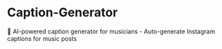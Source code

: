 # Caption-Generator
🎵 AI-powered caption generator for musicians - Auto-generate Instagram captions for music posts
